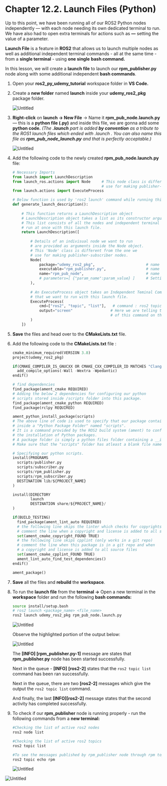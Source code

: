 # Chapter 12.2. Launch Files (Python)

Up to this point, we have been running all of our ROS2 Python nodes independently — with each node needing its own dedicated terminal to run. We have also had to open extra terminals for actions such as **—** setting the value of a parameter.

**Launch File** is a feature in **ROS2** that allows us to launch multiple nodes as well as additional independent terminal commands - all at the same time - from a **single terminal** - using **one single** **bash command.**

In this lesson, we will create a **launch file** to launch our **rpm_publisher.py** node along with some additional independent **bash commands**.

1. Open your **ros2_py_udemy_tutorial** workspace folder in **VS Code.**
2. Create a **new folder** named **launch** inside your **udemy_ros2_pkg** package folder.
    
    ![Untitled](Images/Chapter12.2/Untitled.png)
    
3. **Right-click** on **launch → New File** → Name it **rpm_pub_node.launch.py** — this is a **python file (.py)** and inside this file, we are gonna add some **python code.** *(The **.launch** part is added **by convention** as a tribute to the ROS1 launch files which ended with .launch . You can also name this file as **rpm_pub_node_launch.py** and that is perfectly acceptable.)*

    ![Untitled](Images/Chapter12.2/Untitled%201.png)

1. Add the following code to the newly created **rpm_pub_node.launch.py** file:
    
    ```python
    # Necessary Imports 
    from launch import LaunchDescription
    from launch_ros.actions import Node     # This node class is different from the one we 
                                            # use for making publisher-subscriber nodes. 
    from launch.actions import ExecuteProcess
    
    # Below function is used by 'ros2 launch' command while running this launch file.
    def generate_launch_description():
        
        # This function returns a LaunchDescription object 
        # LaunchDescription object takes a list as its constructor argument.
        # This list consists of all the nodes and independent terminal commands that we want to 
        # run at once with this launch file.
        return LaunchDescription([
            
            # Details of an indivisual node we want to run 
            # are provided as arguments inside the Node object.
            # This 'Node' class is different from the one we 
            # use for making publisher-subscriber nodes.
            Node(
                package="udemy_ros2_pkg",                       # name of the package
                executable="rpm_publisher.py",                  # name of the executable
                name="rpm_pub_node",                            # name of the node
                # parameters=[ {"param_name":param_value} ]     # Setting value(s) for any parameter(s) of this node      
            ),
            
            # An ExecuteProcess object takes an Independent Teminal Command
            # that we want to run with this launch file.
            ExecuteProcess(
                cmd=["ros2", "topic", "list"],   # command : ros2 topic list
                output="screen"                 # Here we are telling to show the output 
                                                # of this command on the screen
            )
        ])
    ```
    
2. **Save** the files and head over to the **CMakeLists.txt** file. 
3. Add the following code to the **CMakeLists.txt** file :
    
    ```python
    cmake_minimum_required(VERSION 3.8)
    project(udemy_ros2_pkg)
    
    if(CMAKE_COMPILER_IS_GNUCXX OR CMAKE_CXX_COMPILER_ID MATCHES "Clang")
      add_compile_options(-Wall -Wextra -Wpedantic)
    endif()
    
    # find dependencies
    find_package(ament_cmake REQUIRED)
    # Adding the below 2 dependencies for configuring our python 
    # scripts stored inside /scripts folder into this package.
    find_package(ament_cmake_python REQUIRED) 
    find_package(rclpy REQUIRED)
    
    ament_python_install_package(scripts)
    # The above line of code is used to specify that our package contains Python scripts
    # inside a "Python Package Folder" named "scripts". 
    # It is a command provided by the ROS2 build system (ament) to configure 
    # the installation of Python packages.
    # A package folder is simply a python files folder containing a __init__.py file inside it.
    # Make sure that the "scripts" folder has atleast a blank file named __init__.py inside it. 
    
    # Specifying our python scripts.
    install(PROGRAMS
      scripts/publisher.py
      scripts/subscriber.py
      scripts/rpm_publisher.py
      scripts/rpm_subscriber.py
      DESTINATION lib/${PROJECT_NAME}
    )
    
    install(DIRECTORY
            launch
            DESTINATION share/${PROJECT_NAME}/
    )
    
    if(BUILD_TESTING)
      find_package(ament_lint_auto REQUIRED)
      # the following line skips the linter which checks for copyrights
      # comment the line when a copyright and license is added to all source files
      set(ament_cmake_copyright_FOUND TRUE)
      # the following line skips cpplint (only works in a git repo)
      # comment the line when this package is in a git repo and when
      # a copyright and license is added to all source files
      set(ament_cmake_cpplint_FOUND TRUE)
      ament_lint_auto_find_test_dependencies()
    endif()
    
    ament_package()
    ```
    
4. **Save** all the files and **rebuild** the **workspace**.
5. To run the **launch file** from the **terminal →** Open a new terminal in the **workspace** folder and run the following **bash commands:**
    
    ```bash
    source install/setup.bash
    # ros2 launch <package_name> <file_name>
    ros2 launch udemy_ros2_pkg rpm_pub_node.launch.py
    ```
    
    ![Untitled](Images/Chapter12.2/Untitled%202.png)
    
    Observe the highlighted portion of the output below:
    
    ![Untitled](Images/Chapter12.2/Untitled%203.png)
    
    The **[INFO] [rpm_publisher.py-1]** message are states that **rpm_publisher.py** node has been started successfully.
    
    Next in the queue - **[INFO]** **[ros2-2]** states that the `ros2 topic list` command has been ran successfully.
    
    Next in the queue, there are two **[ros2-2]** messages which give the output the `ros2 topic list` command.
    
    And finally, the last **[INFO][ros2-2]** message states that the second activity has completed successfully.
    
6. To check if our **rpm_publisher** node is running properly - run the following commands from a **new terminal:**
    
    ```bash
    #Checking the list of active ros2 nodes
    ros2 node list
    
    #Checking the list of active ros2 topics
    ros2 topic list
    
    #To see the messages published by rpm_publisher node through rpm topic
    ros2 topic echo rpm 
    ```
    
    ![Untitled](Images/Chapter12.2/Untitled%204.png)
    

![Untitled](Images/Chapter12.2/Untitled%205.png)
